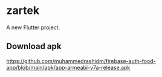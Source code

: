# zartek

A new Flutter project.

## Download apk

https://github.com/muhammedrashidm/firebase-auth-food-app/blob/main/apk/app-armeabi-v7a-release.apk
